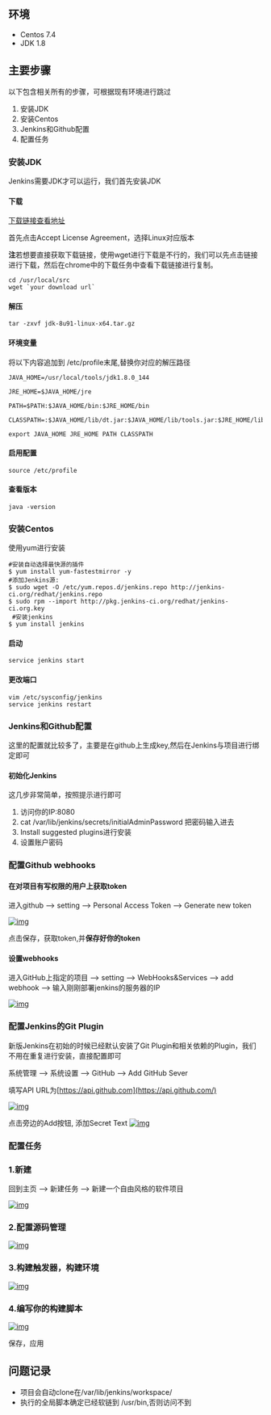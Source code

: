 ## 环境

- Centos 7.4
- JDK 1.8

## 主要步骤

以下包含相关所有的步骤，可根据现有环境进行跳过

1. 安装JDK
2. 安装Centos
3. Jenkins和Github配置
4. 配置任务

### 安装JDK

Jenkins需要JDK才可以运行，我们首先安装JDK

#### 下载

[下载链接查看地址](http://www.oracle.com/technetwork/java/javase/downloads/jdk8-downloads-2133151.html)

首先点击Accept License Agreement，选择Linux对应版本

**注**若想要直接获取下载链接，使用wget进行下载是不行的，我们可以先点击链接进行下载，然后在chrome中的下载任务中查看下载链接进行复制。

```
cd /usr/local/src
wget `your download url`
```

#### 解压

```
tar -zxvf jdk-8u91-linux-x64.tar.gz
```

#### 环境变量

将以下内容追加到 /etc/profile末尾,替换你对应的解压路径

```
JAVA_HOME=/usr/local/tools/jdk1.8.0_144

JRE_HOME=$JAVA_HOME/jre

PATH=$PATH:$JAVA_HOME/bin:$JRE_HOME/bin

CLASSPATH=:$JAVA_HOME/lib/dt.jar:$JAVA_HOME/lib/tools.jar:$JRE_HOME/lib/dt.jar

export JAVA_HOME JRE_HOME PATH CLASSPATH
```

#### 启用配置

```
source /etc/profile
```

#### 查看版本

```
java -version
```

### 安装Centos

使用yum进行安装

```
#安装自动选择最快源的插件
$ yum install yum-fastestmirror -y
#添加Jenkins源:
$ sudo wget -O /etc/yum.repos.d/jenkins.repo http://jenkins-ci.org/redhat/jenkins.repo
$ sudo rpm --import http://pkg.jenkins-ci.org/redhat/jenkins-ci.org.key
 #安装jenkins
$ yum install jenkins
```

#### 启动

```
service jenkins start
```

#### 更改端口

```
vim /etc/sysconfig/jenkins
service jenkins restart
```

### Jenkins和Github配置

这里的配置就比较多了，主要是在github上生成key,然后在Jenkins与项目进行绑定即可

#### 初始化Jenkins

这几步非常简单，按照提示进行即可

1. 访问你的IP:8080
2. cat /var/lib/jenkins/secrets/initialAdminPassword 把密码输入进去
3. Install suggested plugins进行安装
4. 设置账户密码

### 配置Github webhooks

#### 在对项目有写权限的用户上获取token

进入github –> setting –> Personal Access Token –> Generate new token

[![img](http://callmedadaxin.github.io/images/jenkins-1.png)](http://callmedadaxin.github.io/images/jenkins-1.png)

点击保存，获取token,并**保存好你的token**

#### 设置webhooks

进入GitHub上指定的项目 –> setting –> WebHooks&Services –> add webhook –> 输入刚刚部署jenkins的服务器的IP

[![img](http://callmedadaxin.github.io/images/jenkins-2.png)](http://callmedadaxin.github.io/images/jenkins-2.png)

### 配置Jenkins的Git Plugin

新版Jenkins在初始的时候已经默认安装了Git Plugin和相关依赖的Plugin，我们不用在重复进行安装，直接配置即可

系统管理 –> 系统设置 –> GitHub –> Add GitHub Sever

填写API URL为[https://api.github.com](https://api.github.com/)

[![img](http://callmedadaxin.github.io/images/jenkins-3.png)](http://callmedadaxin.github.io/images/jenkins-3.png)

点击旁边的Add按钮, 添加Secret Text
[![img](http://callmedadaxin.github.io/images/jenkins-4.png)](http://callmedadaxin.github.io/images/jenkins-4.png)

### 配置任务

### 1.新建

回到主页 –> 新建任务 –> 新建一个自由风格的软件项目

[![img](http://callmedadaxin.github.io/images/jenkins-5.png)](http://callmedadaxin.github.io/images/jenkins-5.png)

### 2.配置源码管理

[![img](http://callmedadaxin.github.io/images/jenkins-6.png)](http://callmedadaxin.github.io/images/jenkins-6.png)

### 3.构建触发器，构建环境

[![img](http://callmedadaxin.github.io/images/jenkins-7.png)](http://callmedadaxin.github.io/images/jenkins-7.png)

### 4.编写你的构建脚本

[![img](http://callmedadaxin.github.io/images/jenkins-8.png)](http://callmedadaxin.github.io/images/jenkins-8.png)

保存，应用

## 问题记录

- 项目会自动clone在/var/lib/jenkins/workspace/
- 执行的全局脚本确定已经软链到 /usr/bin,否则访问不到